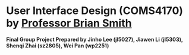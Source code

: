 # User Interface Design (COMS4170) by [Professor Brian Smith](http://www.cs.columbia.edu/~brian/)
**Final Group Project Prepared by Jinho Lee (jl5027), Jiawen Li (jl5303), Shenqi Zhai (sz2805), Wei Pan (wp2251)**

